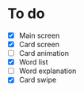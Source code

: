 # To do

- [X] Main screen
- [X] Card screen
- [ ] Card animation
- [X] Word list
- [ ] Word explanation 
- [X] Card swipe